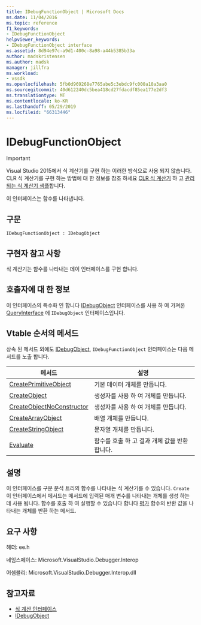 ```yaml
---
title: IDebugFunctionObject | Microsoft Docs
ms.date: 11/04/2016
ms.topic: reference
f1_keywords:
- IDebugFunctionObject
helpviewer_keywords:
- IDebugFunctionObject interface
ms.assetid: 8d94e97c-a9d1-400c-8a98-a44b5385b33a
author: madskristensen
ms.author: madsk
manager: jillfra
ms.workload:
- vssdk
ms.openlocfilehash: 5fb0d969268e7765abe5c3ebdc9fc000a10a3aa0
ms.sourcegitcommit: 40d612240dc5bea418cd27fdacdf85ea177e2df3
ms.translationtype: MT
ms.contentlocale: ko-KR
ms.lasthandoff: 05/29/2019
ms.locfileid: "66313446"
---
```

# <a name="idebugfunctionobject"></a>IDebugFunctionObject
> [!IMPORTANT]
> Visual Studio 2015에서 식 계산기를 구현 하는 이러한 방식으로 사용 되지 않습니다. CLR 식 계산기를 구현 하는 방법에 대 한 정보를 참조 하세요 [CLR 식 계산기](https://github.com/Microsoft/ConcordExtensibilitySamples/wiki/CLR-Expression-Evaluators) 하 고 [관리 되는 식 계산기 샘플](https://github.com/Microsoft/ConcordExtensibilitySamples/wiki/Managed-Expression-Evaluator-Sample)합니다.

 이 인터페이스는 함수를 나타냅니다.

## <a name="syntax"></a>구문

```
IDebugFunctionObject : IDebugObject
```

## <a name="notes-for-implementers"></a>구현자 참고 사항
 식 계산기는 함수를 나타내는 데이 인터페이스를 구현 합니다.

## <a name="notes-for-callers"></a>호출자에 대 한 정보
 이 인터페이스의 특수화 인 합니다 [IDebugObject](../../../extensibility/debugger/reference/idebugobject.md) 인터페이스를 사용 하 여 가져온 [QueryInterface](/cpp/atl/queryinterface) 에 `IDebugObject` 인터페이스입니다.

## <a name="methods-in-vtable-order"></a>Vtable 순서의 메서드
 상속 된 메서드 외에도 [IDebugObject](../../../extensibility/debugger/reference/idebugobject.md), `IDebugFunctionObject` 인터페이스는 다음 메서드를 노출 합니다.

|메서드|설명|
|------------|-----------------|
|[CreatePrimitiveObject](../../../extensibility/debugger/reference/idebugfunctionobject-createprimitiveobject.md)|기본 데이터 개체를 만듭니다.|
|[CreateObject](../../../extensibility/debugger/reference/idebugfunctionobject-createobject.md)|생성자를 사용 하 여 개체를 만듭니다.|
|[CreateObjectNoConstructor](../../../extensibility/debugger/reference/idebugfunctionobject-createobjectnoconstructor.md)|생성자를 사용 하 여 개체를 만듭니다.|
|[CreateArrayObject](../../../extensibility/debugger/reference/idebugfunctionobject-createarrayobject.md)|배열 개체를 만듭니다.|
|[CreateStringObject](../../../extensibility/debugger/reference/idebugfunctionobject-createstringobject.md)|문자열 개체를 만듭니다.|
|[Evaluate](../../../extensibility/debugger/reference/idebugfunctionobject-evaluate.md)|함수를 호출 하 고 결과 개체 값을 반환 합니다.|

## <a name="remarks"></a>설명
 이 인터페이스를 구문 분석 트리의 함수를 나타내는 식 계산기를 수 있습니다. `Create` 이 인터페이스에서 메서드는 메서드에 입력된 매개 변수를 나타내는 개체를 생성 하는 데 사용 됩니다. 함수를 호출 하 여 실행할 수 있습니다 합니다 [평가](../../../extensibility/debugger/reference/idebugfunctionobject-evaluate.md) 함수의 반환 값을 나타내는 개체를 반환 하는 메서드.

## <a name="requirements"></a>요구 사항
 헤더: ee.h

 네임스페이스: Microsoft.VisualStudio.Debugger.Interop

 어셈블리: Microsoft.VisualStudio.Debugger.Interop.dll

## <a name="see-also"></a>참고자료
- [식 계산 인터페이스](../../../extensibility/debugger/reference/expression-evaluation-interfaces.md)
- [IDebugObject](../../../extensibility/debugger/reference/idebugobject.md)
